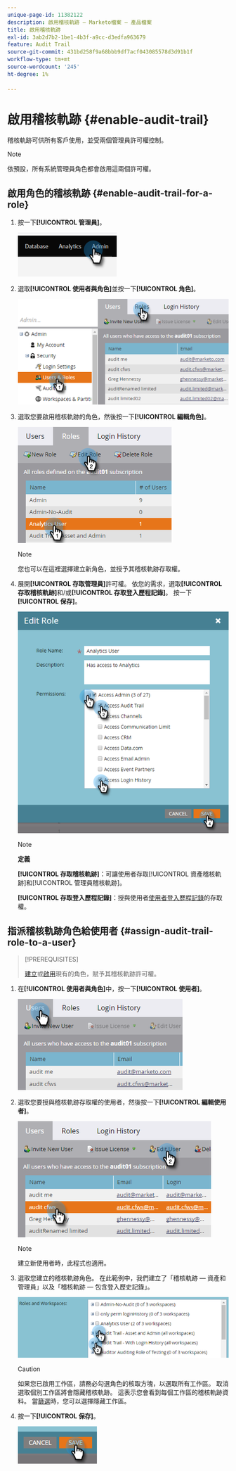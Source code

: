 ```yaml
---
unique-page-id: 11382122
description: 啟用稽核軌跡 — Marketo檔案 — 產品檔案
title: 啟用稽核軌跡
exl-id: 3ab2d7b2-1be1-4b3f-a9cc-d3edfa963679
feature: Audit Trail
source-git-commit: 431bd258f9a68bbb9df7acf043085578d3d91b1f
workflow-type: tm+mt
source-wordcount: '245'
ht-degree: 1%

---
```


# 啟用稽核軌跡 {#enable-audit-trail}

稽核軌跡可供所有客戶使用，並受兩個管理員許可權控制。

>[!NOTE]
>
>依預設，所有系統管理員角色都會啟用這兩個許可權。

## 啟用角色的稽核軌跡 {#enable-audit-trail-for-a-role}

1. 按一下&#x200B;**[!UICONTROL 管理員]**。

   ![](assets/enable-audit-trail-1.png)

1. 選取&#x200B;**[!UICONTROL 使用者與角色]**&#x200B;並按一下&#x200B;**[!UICONTROL 角色]**。

   ![](assets/enable-audit-trail-2.png)

1. 選取您要啟用稽核軌跡的角色，然後按一下&#x200B;**[!UICONTROL 編輯角色]**。

   ![](assets/enable-audit-trail-3.png)

   >[!NOTE]
   >
   >您也可以在這裡選擇建立新角色，並授予其稽核軌跡存取權。

1. 展開&#x200B;**[!UICONTROL 存取管理員]**&#x200B;許可權。 依您的需求，選取&#x200B;**[!UICONTROL 存取稽核軌跡]**&#x200B;和/或&#x200B;**[!UICONTROL 存取登入歷程記錄]**。 按一下&#x200B;**[!UICONTROL 保存]**。

   ![](assets/enable-audit-trail-4.png)

   >[!NOTE]
   >
   >**定義**
   >
   >**[!UICONTROL 存取稽核軌跡]**：可讓使用者存取[!UICONTROL 資產稽核軌跡]和[!UICONTROL 管理員稽核軌跡]。
   >
   >**[!UICONTROL 存取登入歷程記錄]**：授與使用者[使用者登入歷程記錄](/help/marketo/product-docs/administration/audit-trail/user-login-history.md)的存取權。

## 指派稽核軌跡角色給使用者 {#assign-audit-trail-role-to-a-user}

>[!PREREQUISITES]
>
>[建立](/help/marketo/product-docs/administration/users-and-roles/create-delete-edit-and-change-a-user-role.md#create-a-role)或[啟用](#enable-audit-trail)現有的角色，賦予其稽核軌跡許可權。

1. 在&#x200B;**[!UICONTROL 使用者與角色]**&#x200B;中，按一下&#x200B;**[!UICONTROL 使用者]**。

   ![](assets/enable-audit-trail-5.png)

1. 選取您要授與稽核軌跡存取權的使用者，然後按一下&#x200B;**[!UICONTROL 編輯使用者]**。

   ![](assets/enable-audit-trail-6.png)

   >[!NOTE]
   >
   >建立新使用者時，此程式也適用。

1. 選取您建立的稽核軌跡角色。 在此範例中，我們建立了「稽核軌跡 — 資產和管理員」以及「稽核軌跡 — 包含登入歷史記錄」。

   ![](assets/enable-audit-trail-7.png)

   >[!CAUTION]
   >
   >如果您已啟用工作區，請務必勾選角色的核取方塊，以選取所有工作區。 取消選取個別工作區將會隱藏稽核軌跡。 這表示您會看到每個工作區的稽核軌跡資料。 當[篩選](/help/marketo/product-docs/administration/audit-trail/filtering-in-audit-trail.md)時，您可以選擇隱藏工作區。

1. 按一下&#x200B;**[!UICONTROL 保存]**。

   ![](assets/enable-audit-trail-8.png)
